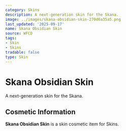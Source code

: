 ```yaml
---
category: Skins
description: A next-generation skin for the Skana.
image: ../images/skana-obsidian-skin-270d6a35a5.png
last_updated: '2025-09-17'
name: Skana Obsidian Skin
source: WFCD
tags:
- Skin
- Skins
tradable: false
type: Skin
---
```


# Skana Obsidian Skin

A next-generation skin for the Skana.

## Cosmetic Information

**Skana Obsidian Skin** is a skin cosmetic item for Skins.

